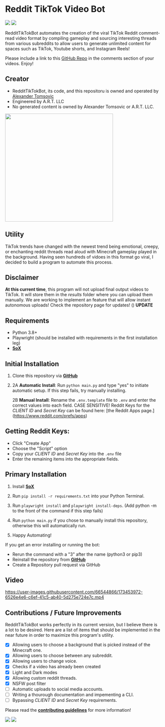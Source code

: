 # Reddit TikTok Video Bot 

![](https://img.shields.io/static/v1?label=Bot+Status&style=flat-square&message=Active&color=brightgreen)
![](https://img.shields.io/static/v1?label=Python&logo=python&style=flat-square&message=Version+3.8&color=3776AB)

RedditTikTokBot automates the creation of the viral TikTok Reddit comment-read video format by compiling gameplay and sourcing interesting threads from various subreddits to allow users to generate unlimited content for spaces such as TikTok, Youtube shorts, and Instagram Reels!  

Please include a link to this [GitHub Repo](https://github.com/alexandertomsovic/RedditTikTokBot) in the comments section of your videos. Enjoy!

## Creator
- RedditTikTokBot, its code, and this repositoru is owned and operated by [Alexander Tomsovic](https://linktr.ee/alextomsovic)
- Engineered by A.R.T. LLC
- No generated content is owned by Alexander Tomsovic or A.R.T. LLC. 

<a target="_blank" href="https://alextomsovic1.wixsite.com/my-site">
<picture>
  <source media="(prefers-color-scheme: dark)" srcset="https://user-images.githubusercontent.com/84757117/189466772-50ae7326-ec5e-4b68-879d-a269cdc84c78.png">
  <source media="(prefers-color-scheme: light)" srcset="https://user-images.githubusercontent.com/84757117/189466772-50ae7326-ec5e-4b68-879d-a269cdc84c78.png">
  <img src="" width="350">
</picture>
</a>

## Utility 

TikTok trends have changed with the newest trend being emotional, creepy, or enchanting reddit threads read aloud with Minecraft gameplay played in the background. 
Having seen hundreds of vidoes in this format go viral, I decided to build a program to automate this process. 

## Disclaimer

**At this current time**, this program will not upload final output videos to TikTok. It will store them in the *results* folder where you can upload them manually. 
We are working to implement an feature that will allow instant autonomous uploads! Check the repository page for updates! () **UPDATE**

## Requirements

- Python 3.8+
- Playwright (should be installed with requirements in the first installation leg)
- [**SoX**](https://sourceforge.net/projects/sox/files/sox/)

## Initial Installation 

1. Clone this repository via [**GitHub**](https://github.com/alexandertomsovic/RedditTikTokBot)

2. 2A **Automatic Install**: Run `python main.py` and type "yes" to initiate automatic setup. 
   If this step fails, try manually installing.

   2B **Manual Install**: Rename the `.env.template` file to `.env` and enter the correct values into each field. CASE SENSITIVE! Reddit Keys for the *CLIENT ID* and *Secret Key* can be found here: [the Reddit Apps page.] (https://www.reddit.com/prefs/apps) 
   

## Getting Reddit Keys:

-  Click "Create App" 
-  Choose the "Script" option
-  Copy your *CLIENT ID* and *Secret Key* into the `.env` file
-  Enter the remaining items into the appropriate fields. 

## Primary Installation

1. Install [**SoX**](https://sourceforge.net/projects/sox/files/sox/)
   
2. Run `pip install -r requirements.txt` into your Python Terminal.

3. Run `playwright install` and `playwright install-deps`. (Add python -m to the front of the command if this step fails)

4. Run `python main.py` if you chose to manually install this repository, otherwise this will automatically run. 

5. Happy Automating!

If  you get an error installing or running the bot:

-  Rerun the command with a "3" after the name (python3 or pip3)
-  Reinstall the repository from [**GitHub**](https://github.com/alexandertomsovic/RedditTikTokBot)
- Create a Repository pull request via GitHub

## Video

https://user-images.githubusercontent.com/66544866/173453972-6526e4e6-c6ef-41c5-ab40-5d275e724e7c.mp4

## Contributions / Future Improvements 

RedditTikTokBot works perfectly in its current version, but I believe there is a lot to be desired. Here are a list of items that should be implemented in the near future in order to maximize this program's utility.

- [x] Allowing users to choose a background that is picked instead of the Minecraft one.
- [x] Allowing users to choose between any subreddit.
- [x] Allowing users to change voice.
- [x] Checks if a video has already been created
- [x] Light and Dark modes
- [x] Allowing custom reddit threads. 
- [x] NSFW post filter
- [ ] Automatic uploads to social media accounts.
- [ ] Writing a thourough documentation and impementing a CLI.
- [ ] Bypassing *CLIENT ID* and *Secret Key* requirements. 

Please read the [**contributing guidelines**](CONTRIBUTING.md) for more information!

![](https://img.shields.io/static/v1?label=LinkTree&logo=linktree&style=flat-square&message=AlexTomsovic&color=03c04a)
![](https://img.shields.io/static/v1?label=Reddit&logo=reddit&style=flat-square&message=@alexTomsovic&color=FF4500)

